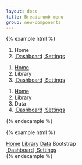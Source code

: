 ```yaml
---
layout: docs
title: Breadcrumb menu
group: new-components
---
```


{% example html %}
<ol class="breadcrumb">
  <li class="breadcrumb-item active">Home</li>
  <!-- Breadcrumb Menu-->
  <li class="breadcrumb-menu">
    <div class="btn-group" role="group" aria-label="Button group with nested dropdown">
      <a class="btn btn-secondary" href="#"><i class="icon-speech"></i></a>
      <a class="btn btn-secondary" href="./"><i class="icon-graph"></i> &nbsp;Dashboard</a>
      <a class="btn btn-secondary" href="#"><i class="icon-settings"></i> &nbsp;Settings</a>
    </div>
  </li>
</ol>
<ol class="breadcrumb">
  <li class="breadcrumb-item"><a href="#">Home</a></li>
  <li class="breadcrumb-item active">Library</li>
  <!-- Breadcrumb Menu-->
  <li class="breadcrumb-menu">
    <div class="btn-group" role="group" aria-label="Button group with nested dropdown">
      <a class="btn btn-secondary" href="#"><i class="icon-speech"></i></a>
      <a class="btn btn-secondary" href="./"><i class="icon-graph"></i> &nbsp;Dashboard</a>
      <a class="btn btn-secondary" href="#"><i class="icon-settings"></i> &nbsp;Settings</a>
    </div>
  </li>
</ol>
<ol class="breadcrumb">
  <li class="breadcrumb-item"><a href="#">Home</a></li>
  <li class="breadcrumb-item"><a href="#">Library</a></li>
  <li class="breadcrumb-item active">Data</li>
  <!-- Breadcrumb Menu-->
  <li class="breadcrumb-menu">
    <div class="btn-group" role="group" aria-label="Button group with nested dropdown">
      <a class="btn btn-secondary" href="#"><i class="icon-speech"></i></a>
      <a class="btn btn-secondary" href="./"><i class="icon-graph"></i> &nbsp;Dashboard</a>
      <a class="btn btn-secondary" href="#"><i class="icon-settings"></i> &nbsp;Settings</a>
    </div>
  </li>
</ol>
{% endexample %}

{% example html %}
<nav class="breadcrumb">
  <a class="breadcrumb-item" href="#">Home</a>
  <a class="breadcrumb-item" href="#">Library</a>
  <a class="breadcrumb-item" href="#">Data</a>
  <span class="breadcrumb-item active">Bootstrap</span>
  <!-- Breadcrumb Menu-->
  <div class="breadcrumb-menu">
    <div class="btn-group" role="group" aria-label="Button group with nested dropdown">
      <a class="btn btn-secondary" href="#"><i class="icon-speech"></i></a>
      <a class="btn btn-secondary" href="./"><i class="icon-graph"></i> &nbsp;Dashboard</a>
      <a class="btn btn-secondary" href="#"><i class="icon-settings"></i> &nbsp;Settings</a>
    </div>
  </div>
</nav>
{% endexample %}
